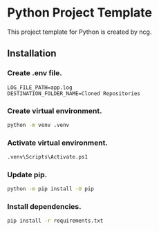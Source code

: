 # Python Project Template

This project template for Python is created by ncg.

## Installation

### Create .env file.
```
LOG_FILE_PATH=app.log
DESTINATION_FOLDER_NAME=Cloned Repositories
```

### Create virtual environment.
```bash
python -m venv .venv
```

### Activate virtual environment.
```bash
.venv\Scripts\Activate.ps1
```

### Update pip.
```bash
python -m pip install -U pip
```

### Install dependencies.
```bash
pip install -r requirements.txt
```